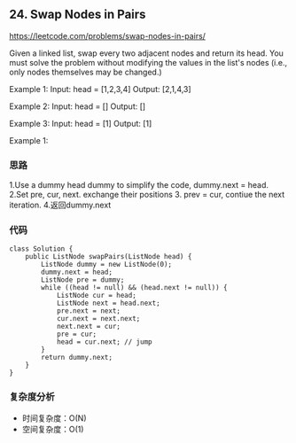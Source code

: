 ## 24. Swap Nodes in Pairs
https://leetcode.com/problems/swap-nodes-in-pairs/


Given a linked list, swap every two adjacent nodes and return its head. You must solve the problem without modifying the values in the list's nodes (i.e., only nodes themselves may be changed.)

Example 1:
Input: head = [1,2,3,4]
Output: [2,1,4,3]

Example 2:
Input: head = []
Output: []

Example 3:
Input: head = [1]
Output: [1]
 

Example 1:
### 思路
1.Use a dummy head dummy to simplify the code, dummy.next = head.
2.Set pre, cur, next. exchange their positions
3. prev = cur, contiue the next iteration.
4.返回dummy.next

### 代码
```
class Solution {
    public ListNode swapPairs(ListNode head) {
        ListNode dummy = new ListNode(0);
        dummy.next = head;
        ListNode pre = dummy;
        while ((head != null) && (head.next != null)) {
            ListNode cur = head;
            ListNode next = head.next;
            pre.next = next;
            cur.next = next.next;
            next.next = cur;
            pre = cur;
            head = cur.next; // jump
        }
        return dummy.next;
    }
}
```

### 复杂度分析
- 时间复杂度：O(N)
- 空间复杂度：O(1)
